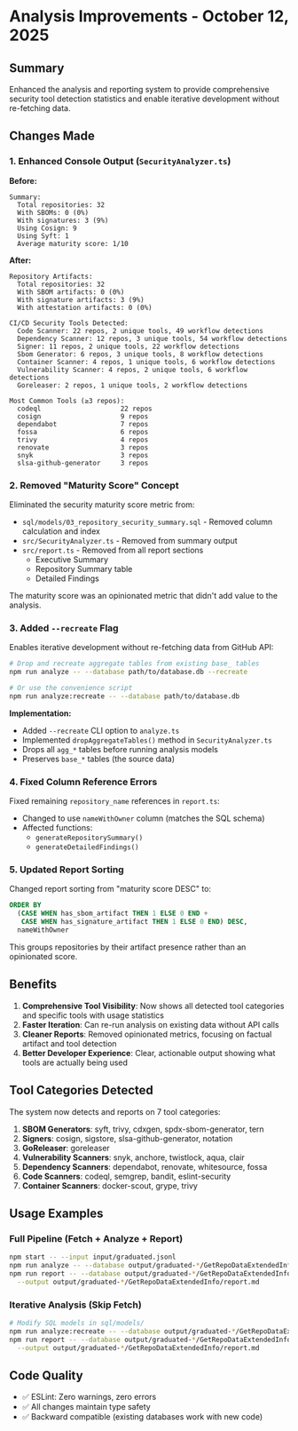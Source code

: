 # Analysis Improvements - October 12, 2025

## Summary

Enhanced the analysis and reporting system to provide comprehensive security tool detection statistics and enable iterative development without re-fetching data.

## Changes Made

### 1. Enhanced Console Output (`SecurityAnalyzer.ts`)

**Before:**
```
Summary:
  Total repositories: 32
  With SBOMs: 0 (0%)
  With signatures: 3 (9%)
  Using Cosign: 9
  Using Syft: 1
  Average maturity score: 1/10
```

**After:**
```
Repository Artifacts:
  Total repositories: 32
  With SBOM artifacts: 0 (0%)
  With signature artifacts: 3 (9%)
  With attestation artifacts: 0 (0%)

CI/CD Security Tools Detected:
  Code Scanner: 22 repos, 2 unique tools, 49 workflow detections
  Dependency Scanner: 12 repos, 3 unique tools, 54 workflow detections
  Signer: 11 repos, 2 unique tools, 22 workflow detections
  Sbom Generator: 6 repos, 3 unique tools, 8 workflow detections
  Container Scanner: 4 repos, 1 unique tools, 6 workflow detections
  Vulnerability Scanner: 4 repos, 2 unique tools, 6 workflow detections
  Goreleaser: 2 repos, 1 unique tools, 2 workflow detections

Most Common Tools (≥3 repos):
  codeql                    22 repos
  cosign                    9 repos
  dependabot                7 repos
  fossa                     6 repos
  trivy                     4 repos
  renovate                  3 repos
  snyk                      3 repos
  slsa-github-generator     3 repos
```

### 2. Removed "Maturity Score" Concept

Eliminated the security maturity score metric from:
- `sql/models/03_repository_security_summary.sql` - Removed column calculation and index
- `src/SecurityAnalyzer.ts` - Removed from summary output
- `src/report.ts` - Removed from all report sections
  - Executive Summary
  - Repository Summary table
  - Detailed Findings

The maturity score was an opinionated metric that didn't add value to the analysis.

### 3. Added `--recreate` Flag

Enables iterative development without re-fetching data from GitHub API:

```bash
# Drop and recreate aggregate tables from existing base_ tables
npm run analyze -- --database path/to/database.db --recreate

# Or use the convenience script
npm run analyze:recreate -- --database path/to/database.db
```

**Implementation:**
- Added `--recreate` CLI option to `analyze.ts`
- Implemented `dropAggregateTables()` method in `SecurityAnalyzer.ts`
- Drops all `agg_*` tables before running analysis models
- Preserves `base_*` tables (the source data)

### 4. Fixed Column Reference Errors

Fixed remaining `repository_name` references in `report.ts`:
- Changed to use `nameWithOwner` column (matches the SQL schema)
- Affected functions:
  - `generateRepositorySummary()`
  - `generateDetailedFindings()`

### 5. Updated Report Sorting

Changed report sorting from "maturity score DESC" to:
```sql
ORDER BY 
  (CASE WHEN has_sbom_artifact THEN 1 ELSE 0 END + 
   CASE WHEN has_signature_artifact THEN 1 ELSE 0 END) DESC,
  nameWithOwner
```

This groups repositories by their artifact presence rather than an opinionated score.

## Benefits

1. **Comprehensive Tool Visibility**: Now shows all detected tool categories and specific tools with usage statistics
2. **Faster Iteration**: Can re-run analysis on existing data without API calls
3. **Cleaner Reports**: Removed opinionated metrics, focusing on factual artifact and tool detection
4. **Better Developer Experience**: Clear, actionable output showing what tools are actually being used

## Tool Categories Detected

The system now detects and reports on 7 tool categories:

1. **SBOM Generators**: syft, trivy, cdxgen, spdx-sbom-generator, tern
2. **Signers**: cosign, sigstore, slsa-github-generator, notation
3. **GoReleaser**: goreleaser
4. **Vulnerability Scanners**: snyk, anchore, twistlock, aqua, clair
5. **Dependency Scanners**: dependabot, renovate, whitesource, fossa
6. **Code Scanners**: codeql, semgrep, bandit, eslint-security
7. **Container Scanners**: docker-scout, grype, trivy

## Usage Examples

### Full Pipeline (Fetch + Analyze + Report)
```bash
npm start -- --input input/graduated.jsonl
npm run analyze -- --database output/graduated-*/GetRepoDataExtendedInfo/database.db
npm run report -- --database output/graduated-*/GetRepoDataExtendedInfo/database.db \
  --output output/graduated-*/GetRepoDataExtendedInfo/report.md
```

### Iterative Analysis (Skip Fetch)
```bash
# Modify SQL models in sql/models/
npm run analyze:recreate -- --database output/graduated-*/GetRepoDataExtendedInfo/database.db
npm run report -- --database output/graduated-*/GetRepoDataExtendedInfo/database.db \
  --output output/graduated-*/GetRepoDataExtendedInfo/report.md
```

## Code Quality

- ✅ ESLint: Zero warnings, zero errors
- ✅ All changes maintain type safety
- ✅ Backward compatible (existing databases work with new code)

